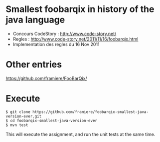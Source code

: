# Smallest foobarqix in history of the java language

* Concours CodeStory : http://www.code-story.net/
* Regles : http://www.code-story.net/2011/11/16/foobarqix.html
* Implementation des regles du 16 Nov 2011

# Other entries

https://github.com/framiere/FooBarQix/

# Execute 

``` code
$ git clone https://github.com/framiere/foobarqix-smallest-java-version-ever.git
$ cd foobarqix-smallest-java-version-ever
$ mvn test
```

This will execute the assignment, and run the unit tests at the same time.